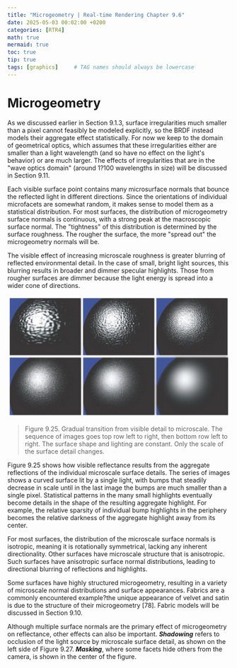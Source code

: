 ```yaml
---
title: "Microgeometry | Real-time Rendering Chapter 9.6"
date: 2025-05-03 00:02:00 +0200
categories: [RTR4]
math: true
mermaid: true
toc: true
tip: true
tags: [graphics]     # TAG names should always be lowercase
---
```

# Microgeometry

As we discussed earlier in Section 9.1.3, surface irregularities much smaller than a pixel cannot feasibly be modeled explicitly, so the BRDF instead models their aggregate effect statistically. For now we keep to the domain of geometrical optics, which assumes that these irregularities either are smaller than a light wavelength (and so have no effect on the light's behavior) or are much larger. The effects of irregularities that are in the "wave optics domain" (around 1?100 wavelengths in size) will be discussed in Section 9.11.

Each visible surface point contains many microsurface normals that bounce the reflected light in different directions. Since the orientations of individual microfacets are somewhat random, it makes sense to model them as a statistical distribution. For most surfaces, the distribution of microgeometry surface normals is continuous, with a strong peak at the macroscopic surface normal. The "tightness" of this distribution is determined by the surface roughness. The rougher the surface, the more "spread out" the microgeometry normals will be.

The visible effect of increasing microscale roughness is greater blurring of reflected environmental detail. In the case of small, bright light sources, this blurring results in broader and dimmer specular highlights. Those from rougher surfaces are dimmer because the light energy is spread into a wider cone of directions.

![Fig9.25](/images/fig9.25.png)
> Figure 9.25. Gradual transition from visible detail to microscale. The sequence of images goes top row left to right, then bottom row left to right. The surface shape and lighting are constant. Only the scale of the surface detail changes.

Figure 9.25 shows how visible reflectance results from the aggregate reflections of the individual microscale surface details. The series of images shows a curved surface lit by a single light, with bumps that steadily decrease in scale until in the last image the bumps are much smaller than a single pixel. Statistical patterns in the many small highlights eventually become details in the shape of the resulting aggregate highlight. For example, the relative sparsity of individual bump highlights in the periphery becomes the relative darkness of the aggregate highlight away from its center.

For most surfaces, the distribution of the microscale surface normals is isotropic, meaning it is rotationally symmetrical, lacking any inherent directionality. Other surfaces have microscale structure that is anisotropic. Such surfaces have anisotropic surface normal distributions, leading to directional blurring of reflections and highlights.

Some surfaces have highly structured microgeometry, resulting in a variety of microscale normal distributions and surface appearances. Fabrics are a commonly encountered example?the unique appearance of velvet and satin is due to the structure of their microgeometry [78]. Fabric models will be discussed in Section 9.10.

Although multiple surface normals are the primary effect of microgeometry on reflectance, other effects can also be important. ***Shadowing*** refers to occlusion of the light source by microscale surface detail, as shown on the left side of Figure 9.27. ***Masking***, where some facets hide others from the camera, is shown in the center of the figure.

<!--
regex:\[\d+(?:,\s*\d+)*\]
## Lists

### Ordered list

1. Firstly
2. Secondly
3. Thirdly

### Unordered list

- Chapter
  + Section
    * Paragraph

### ToDo list

- [ ] Job
  + [x] Step 1
  + [x] Step 2
  + [ ] Step 3

### Description list

Sun
: the star around which the earth orbits

Moon
: the natural satellite of the earth, visible by reflected light from the sun

## Block Quote

> This line shows the _block quote_.

## Prompts

> An example showing the `tip` type prompt.
{: .prompt-tip }

> An example showing the `info` type prompt.
{: .prompt-info }

> An example showing the `warning` type prompt.
{: .prompt-warning }

> An example showing the `danger` type prompt.
{: .prompt-danger }

## Footnote

Click the hook will locate the footnote[^footnote], and here is another footnote[^fn-nth-2].

## Inline code

This is an example of `Inline Code`.

## Filepath

Here is the `/path/to/the/file.extend`{: .filepath}.

### Dark/Light mode & Shadow

The image below will toggle dark/light mode based on theme preference, notice it has shadows.

![light mode only](/posts/20190808/devtools-light.png){: .light .w-75 .shadow .rounded-10 w='1212' h='668' }
![dark mode only](/posts/20190808/devtools-dark.png){: .dark .w-75 .shadow .rounded-10 w='1212' h='668' }


## Reverse Footnote

[^footnote]: The footnote source
[^fn-nth-2]: The 2nd footnote source
-->

